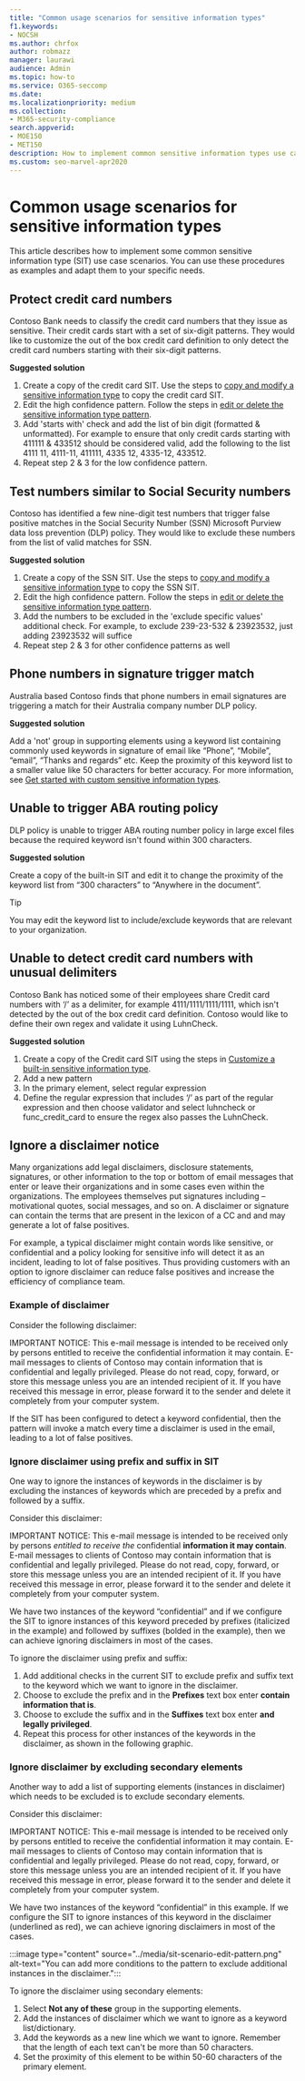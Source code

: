 ```yaml
---
title: "Common usage scenarios for sensitive information types"
f1.keywords:
- NOCSH
ms.author: chrfox
author: robmazz
manager: laurawi
audience: Admin
ms.topic: how-to
ms.service: O365-seccomp
ms.date:
ms.localizationpriority: medium
ms.collection:
- M365-security-compliance
search.appverid:
- MOE150
- MET150
description: How to implement common sensitive information types use case scenarios
ms.custom: seo-marvel-apr2020
---
```


# Common usage scenarios for sensitive information types

This article describes how to implement some common sensitive information type (SIT) use case scenarios. You can use these procedures as examples and adapt them to your specific needs.

## Protect credit card numbers

Contoso Bank needs to classify the credit card numbers that they issue as sensitive. Their credit cards start with a set of six-digit patterns. They would like to customize the out of the box credit card definition to only detect the credit card numbers starting with their six-digit patterns.

**Suggested solution**

1. Create a copy of the credit card SIT. Use the steps to [copy and modify a sensitive information type](create-a-custom-sensitive-information-type.md#copy-and-modify-a-sensitive-information-type) to copy the credit card SIT.
1. Edit the high confidence pattern. Follow the steps in [edit or delete the sensitive information type pattern](sit-get-started-exact-data-match-create-rule-package.md#edit-or-delete-the-sensitive-information-type-pattern).
1. Add 'starts with' check and add the list of bin digit (formatted & unformatted). For example to ensure that only credit cards starting with 411111 & 433512 should be considered valid, add the following to the list 4111 11, 4111-11, 411111, 4335 12, 4335-12, 433512.
1. Repeat step 2 & 3 for the low confidence pattern.

## Test numbers similar to Social Security numbers

Contoso has identified a few nine-digit test numbers that trigger false positive matches in the Social Security Number (SSN) Microsoft Purview data loss prevention (DLP) policy. They would like to exclude these numbers from the list of valid matches for SSN.

**Suggested solution**

1. Create a copy of the SSN SIT. Use the steps to [copy and modify a sensitive information type](create-a-custom-sensitive-information-type.md#copy-and-modify-a-sensitive-information-type) to copy the SSN SIT.
1. Edit the high confidence pattern. Follow the steps in [edit or delete the sensitive information type pattern](sit-get-started-exact-data-match-create-rule-package.md#edit-or-delete-the-sensitive-information-type-pattern).
1. Add the numbers to be excluded in the 'exclude specific values' additional check. For example, to exclude 239-23-532 & 23923532, just adding 23923532 will suffice
1. Repeat step 2 & 3 for other confidence patterns as well

## Phone numbers in signature trigger match

Australia based Contoso finds that phone numbers in email signatures are triggering a match for their Australia company number DLP policy.

**Suggested solution**

Add a 'not' group in supporting elements using a keyword list containing commonly used keywords in signature of email like “Phone”, “Mobile”, “email”, “Thanks and regards” etc. Keep the proximity of this keyword list to a smaller value like 50 characters for better accuracy. For more information, see [Get started with custom sensitive information types](create-a-custom-sensitive-information-type.md).

## Unable to trigger ABA routing policy

DLP policy is unable to trigger ABA routing number policy in large excel files because the required keyword isn't found within 300 characters.

**Suggested solution**

Create a copy of the built-in SIT and edit it to change the proximity of the keyword list from “300 characters” to “Anywhere in the document”.

> [!TIP]
> You may edit the keyword list to include/exclude keywords that are relevant to your organization.

## Unable to detect credit card numbers with unusual delimiters

Contoso Bank has noticed some of their employees share Credit card numbers with ‘/’ as a delimiter, for example 4111/1111/1111/1111, which isn't detected by the out of the box credit card definition. Contoso would like to define their own regex and validate it using LuhnCheck.

**Suggested solution**

1. Create a copy of the Credit card SIT using the steps in [Customize a built-in sensitive information type](customize-a-built-in-sensitive-information-type.md).
1. Add a new pattern
1. In the primary element, select regular expression
1. Define the regular expression that includes ‘/’ as part of the regular expression and then choose validator and select luhncheck or func_credit_card to ensure the regex also passes the LuhnCheck.

## Ignore a disclaimer notice

Many organizations add legal disclaimers, disclosure statements, signatures, or other information to the top or bottom of email messages that enter or leave their organizations and in some cases even within the organizations. The employees themselves put signatures including – motivational quotes, social messages, and so on. A disclaimer or signature can contain the terms that are present in the lexicon of a CC and and may generate a lot of false positives.  

For example, a typical disclaimer might contain words like sensitive, or confidential and a policy looking for sensitive info will detect it as an incident, leading to lot of false positives. Thus providing customers with an option to ignore disclaimer can reduce false positives and increase the efficiency of compliance team.

### Example of disclaimer

Consider the following disclaimer:

IMPORTANT NOTICE: This e-mail message is intended to be received only by persons entitled to receive the confidential information it may contain. E-mail messages to clients of Contoso may contain information that is confidential and legally privileged. Please do not read, copy, forward, or store this message unless you are an intended recipient of it. If you have received this message in error, please forward it to the sender and delete it completely from your computer system.

If the SIT has been configured to detect a keyword confidential, then the pattern will invoke a match every time a disclaimer is used in the email, leading to a lot of false positives.

### Ignore disclaimer using prefix and suffix in SIT

One way to ignore the instances of keywords in the disclaimer is by excluding the instances of keywords which are preceded by a prefix and followed by a suffix.

Consider this disclaimer:

IMPORTANT NOTICE: This e-mail message is intended to be received only by persons *entitled to receive the* confidential **information it may contain**. E-mail messages to clients of Contoso may contain information that is confidential and legally privileged. Please do not read, copy, forward, or store this message unless you are an intended recipient of it. If you have received this message in error, please forward it to the sender and delete it completely from your computer system.

We have two instances of the keyword “confidential” and if we configure the SIT to ignore instances of this keyword preceded by prefixes (italicized in the example) and followed by suffixes (bolded in the example), then we can achieve ignoring disclaimers in most of the cases.

To ignore the disclaimer using prefix and suffix:

1. Add additional checks in the current SIT to exclude prefix and suffix text to the keyword which we want to ignore in the disclaimer.
1. Choose to exclude the prefix and in the **Prefixes** text box enter **contain information that is**.
1. Choose to exclude the suffix and in the **Suffixes** text box enter **and legally privileged**.
1. Repeat this process for other instances of the keywords in the disclaimer, as shown in the following graphic.

### Ignore disclaimer by excluding secondary elements

Another way to add a list of supporting elements (instances in disclaimer) which needs to be excluded is to exclude secondary elements.

Consider this disclaimer:

IMPORTANT NOTICE: This e-mail message is intended to be received only by persons entitled to receive the confidential information it may contain. E-mail messages to clients of Contoso may contain information that is confidential and legally privileged. Please do not read, copy, forward, or store this message unless you are an intended recipient of it. If you have received this message in error, please forward it to the sender and delete it completely from your computer system.

We have two instances of the keyword “confidential” in this example. If we configure the SIT to ignore instances of this keyword in the disclaimer (underlined as red), we can achieve ignoring disclaimers in most of the cases.

:::image type="content" source="../media/sit-scenario-edit-pattern.png" alt-text="You can add more conditions to the pattern to exclude additional instances in the disclaimer.":::

To ignore the disclaimer using secondary elements:

1. Select **Not any of these** group in the supporting elements.
1. Add the instances of disclaimer which we want to ignore as a keyword list/dictionary.
1. Add the keywords as a new line which we want to ignore. Remember that the length of each text can't be more than 50 characters.
1. Set the proximity of this element to be within 50-60 characters of the primary element.
